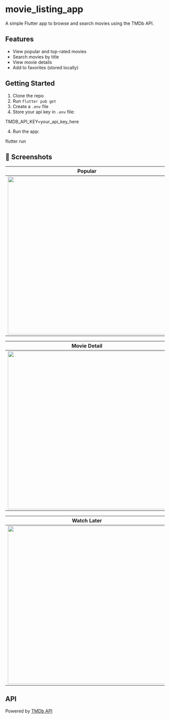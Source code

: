 # movie_listing_app

A simple Flutter app to browse and search movies using the TMDb API.

## Features

- View popular and top-rated movies
- Search movies by title
- View movie details
- Add to favorites (stored locally)

## Getting Started

1. Clone the repo
2. Run `flutter pub get`
3. Create a `.env` file
4. Store your api key in `.env` file:

TMDB_API_KEY=your_api_key_here

4. Run the app:

flutter run

## 📱 Screenshots

| Popular | Top Rated |
|--------|-----------|
| <img src="https://github.com/user-attachments/assets/c536fe5f-be01-4ce2-9ae8-63aca91f0527" height="500" /> | <img src="https://github.com/user-attachments/assets/e268956c-5246-41ae-84b7-e8798ecd0eb7" height="500" /> |

| Movie Detail | Search |
|--------------|--------|
| <img src="https://github.com/user-attachments/assets/ec577d7e-2086-472c-b2ef-30a3bd8cb0d3" height="500" /> | <img src="https://github.com/user-attachments/assets/c87cb1f8-1feb-48ba-bfef-4de5a944e3bb" height="500" /> |

| Watch Later |
|-------------|
| <img src="https://github.com/user-attachments/assets/83908048-38ed-405f-b6d5-1cb87669c274" height="500" /> |



## API

Powered by [TMDb API](https://developer.themoviedb.org/docs/getting-started)
